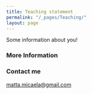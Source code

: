 ```yaml
---
title: Teaching statement
permalink: "/_pages/Teaching/"
layout: page
---
```


Some information about you!

### More Information



### Contact me

[matta.micaela@gmail.com](mailto:matta.micaela@gmail.com)
